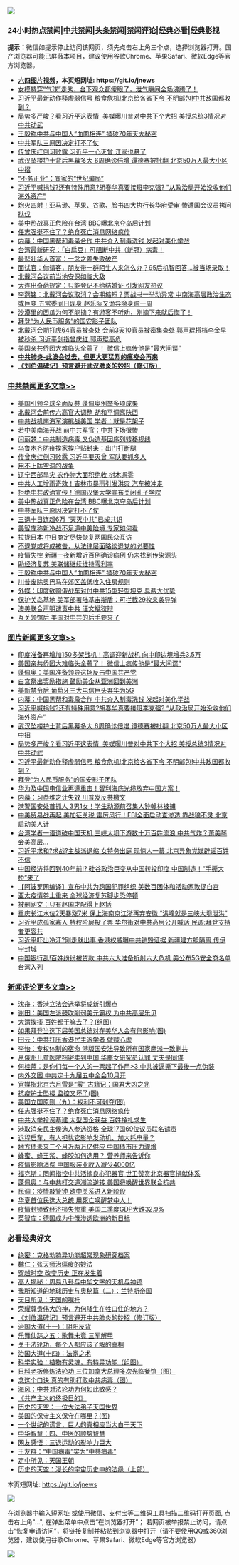 ![](https://raw.githubusercontent.com/fqnews/bnews/master/64photo/fqnews-qr.jpg)

<div id="tt">
<h3>24小时热点禁闻|<a href="#%E4%B8%AD%E5%85%B1%E7%A6%81%E9%97%BB%E6%9B%B4%E5%A4%9A%E6%96%87%E7%AB%A0">中共禁闻</a>|<a href="#%E5%9B%BE%E7%89%87%E6%96%B0%E9%97%BB%E6%9B%B4%E5%A4%9A%E6%96%87%E7%AB%A0">头条禁闻</a>|<a href="#%E6%96%B0%E9%97%BB%E8%AF%84%E8%AE%BA%E6%9B%B4%E5%A4%9A%E6%96%87%E7%AB%A0">禁闻评论|<a href="#%E5%BF%85%E7%9C%8B%E7%BB%8F%E5%85%B8%E5%A5%BD%E6%96%87">经典必看|<a href="https://gitlab.com/zh99/dong/-/blob/master/README.md#%E7%9C%9F%E7%9B%B8%E8%A7%86%E9%A2%91">经典影视</a></h3>
<div><b>提示：</b>微信如提示停止访问该网页，须先点击右上角三个点，选择浏览器打开。国产浏览器可能已屏蔽本项目，建议使用谷歌Chrome、苹果Safari、微软Edge等官方浏览器。</div>
<ul>
<li><b><a href="http://d1.bdrive.tk/64.mp4" target="_blank">六四图片视频</a>，本页短网址: https://git.io/jnews</b></li>
<li><a href="/funmedia/20200730/1371546.md">女模特穿“气球”走秀，台下观众都傻眼了，泄气瞬间全场沸腾了！</a></li>
<li><a href="/topimagenews/20200730/1372152.md">习近平最新动作释虚弱信号 粮食危机!北京给各省下令 不明邮包!中共敌国都收到？</a></li>
<li><a href="/topimagenews/20200730/1372156.md">局势多严峻？看习近平这表情  美媒曝川普对中共下个大招 美授总统3情况对中共动武</a></li>
<li><a href="/cbnews/20200730/1371580.md">王毅称中共与中国人“血肉相连” 捅破70年天大秘密</a></li>
<li><a href="/cbnews/20200730/1372107.md">中共军队三原因决定打不了仗</a></li>
<li><a href="/comments/20200730/1372217.md">传曾庆红倒习败露 习近平一心灭曾 江家也悬了</a></li>
<li><a href="/topimagenews/20200730/1372227.md">武汉坠楼护士背后黑幕多大 6周确诊倍增 谭德赛被批翻 北京50万人最大小区中招</a></li>
<li><a href="/cnnews/20200730/1372094.md">“不务正业”：宜家的“世纪骗局”</a></li>
<li><a href="/topimagenews/20200730/1372270.md">习近平喊捐钱?还有特殊用意?胡春华真要接班李克强? "从政治局开始没收他们海外资产"</a></li>
<li><a href="/cnnews/20200730/1371815.md">炮火四射！亚马逊、苹果、谷歌、脸书四大执行长华府受审 惨遭国会议员拷问挞伐</a></li>
<li><a href="/cbnews/20200730/1372125.md">美中热战真正危险在台湾 BBC曝北京夺岛后计划</a></li>
<li><a href="/comments/20200731/1372430.md">任志强挺不住了？绝食死亡消息网络疯传</a></li>
<li><a href="/topimagenews/20200731/1372321.md">内幕：中国黑帮和毒枭合作 中共介入制毒洗钱 发起对美化学战</a></li>
<li><a href="/comments/20200730/1371715.md">台湾最新研究：「白扁豆」可阻断中共（新冠）病毒！</a></li>
<li><a href="/cnnews/20200731/1372406.md">最悲壮华人首富：一念之差失败破产</a></li>
<li><a href="/funmedia/20200730/1371553.md">面试官：你请客，朋友带一群陌生人来怎么办？95后机智回答...被当场录取！</a></li>
<li><a href="/cnnews/20200731/1372352.md">北戴河会议前当地安保如临大敌</a></li>
<li><a href="/cnnews/20200730/1372027.md">大连出奇葩规定：只能登记不给结婚证 引发网友热议</a></li>
<li><a href="/comments/20200730/1371986.md">李燕铭：北戴河会议取消？会期缩短？栗战书一举动异常 中南海高层政治生态或巨变 五常委同日现身 赵乐际又诡异隐身逾一周</a></li>
<li><a href="/funmedia/20200730/1371547.md">沙漠里的西瓜为何不能摘？有游客不听劝，刚摘下来就后悔了！</a></li>
<li><a href="/topimagenews/20200730/1371678.md">拜登“为人民币服务”的国安影子团队</a></li>
<li><a href="/comments/20200730/1371722.md">北戴河会期打虎64官员被查处 会前3天10官员被密集查处 郭声琨搭档李金早被秒杀 习近平剑指曾庆红 郭声琨高危</a></li>
<li><a href="/topimagenews/20200731/1372454.md">美国亲共侨团大难临头全蔫了！ 微信上疯传他是“最大间谍”</a></li>
<li><b><a href="/comments/20200211/1275071.md" target="_blank">中共肺炎-此波会过去，但更大更猛烈的瘟疫会再来</a></b></li>
<li><b><a href="/comments/20200207/1272816.md" target="_blank">《刘伯温碑记》预言避开武汉肺炎的妙招（修订版）</a></b></li>
</ul>
</div>

<div class="catlist">
<h3><a href="/cbnews/" target="_blank">中共禁闻</a><span><a href="/cbnews/" target="_blank" rel="nofollow">更多文章>></a></span></h3>
<ul>
<li><a href="/cbnews/20200731/1372516.md" target="_blank">美国引领全球全面反共 蓬佩奥例举多项成果</a></li>
<li><a href="/cbnews/20200731/1372510.md" target="_blank">北戴河会前传六高官大调整 胡和平调离陕西</a></li>
<li><a href="/cbnews/20200731/1372496.md" target="_blank">中共战机南海军演挑战美国 学者：就是花架子</a></li>
<li><a href="/cbnews/20200731/1372495.md" target="_blank">若中美南海开战 前中共军官：中共下场很惨</a></li>
<li><a href="/cbnews/20200731/1372485.md" target="_blank">闫丽梦：中共制造病毒 又伪造基因序列转移视线</a></li>
<li><a href="/cbnews/20200731/1372484.md" target="_blank">乌鲁木齐防疫挨家挨户贴封条：出门打断腿</a></li>
<li><a href="/cbnews/20200731/1372455.md" target="_blank">传曾庆红倒习败露 习近平要灭曾 军队要抓多人</a></li>
<li><a href="/cbnews/20200731/1372366.md" target="_blank">用不上防空洞的战争</a></li>
<li><a href="/cbnews/20200731/1372361.md" target="_blank">辽宁西部旱灾 农作物大面积绝收 树木凋零</a></li>
<li><a href="/cbnews/20200731/1372350.md" target="_blank">中共人工增雨奇效！吉林市暴雨引发洪灾 汽车被冲走</a></li>
<li><a href="/cbnews/20200730/1372140.md" target="_blank">拒绝中共政治宣传！德国汉堡大学宣布关闭孔子学院</a></li>
<li><a href="/cbnews/20200730/1372125.md" target="_blank">美中热战真正危险在台湾 BBC曝北京夺岛后计划</a></li>
<li><a href="/cbnews/20200730/1372107.md" target="_blank">中共军队三原因决定打不了仗</a></li>
<li><a href="/cbnews/20200730/1372101.md" target="_blank">三退十日连超6万 “天灭中共”已成共识</a></li>
<li><a href="/cbnews/20200730/1372092.md" target="_blank">美智库称新冷战不足道中美险境 专家如何看</a></li>
<li><a href="/cbnews/20200730/1371994.md" target="_blank">拉拢日本 中日商定尽快恢复两国民众互访</a></li>
<li><a href="/cbnews/20200730/1371780.md" target="_blank">不退党或将成被告，从法律层面略谈退党的必要性</a></li>
<li><a href="/cbnews/20200730/1371938.md" target="_blank">疫情失控 新疆一夜新增近百例确诊病例 仍未找到传染源头</a></li>
<li><a href="/cbnews/20200730/1371680.md" target="_blank">助经济复苏 美联储继续维持零利率</a></li>
<li><a href="/cbnews/20200730/1371580.md" target="_blank">王毅称中共与中国人“血肉相连” 捅破70年天大秘密</a></li>
<li><a href="/cbnews/20200730/1371421.md" target="_blank">川普废除奥巴马在郊区盖低收入住房规则</a></li>
<li><a href="/cbnews/20200730/1371420.md" target="_blank">外媒：印度欲购俄战车对付中共15型轻型坦克 具两大优势</a></li>
<li><a href="/cbnews/20200730/1371419.md" target="_blank">保护关岛基地 美军部署陆基宙斯盾：可拦截29枚来袭导弹</a></li>
<li><a href="/cbnews/20200730/1371366.md" target="_blank">澳美联合声明谴责中共 汪文斌狡辩</a></li>
<li><a href="/cbnews/20200730/1371365.md" target="_blank">互关领馆后 美国对中共的后手要来了</a></li>

</ul>
</div>
<div class="catlist">
<h3><a href="/topimagenews/" target="_blank">图片新闻</a><span><a href="/topimagenews/" target="_blank" rel="nofollow">更多文章>></a></span></h3>
<ul>
<li><a href="/topimagenews/20200731/1372515.md" target="_blank">印度准备再增加150多架战机！高调迎新战机 向中印边境增兵3.5万</a></li>
<li><a href="/topimagenews/20200731/1372454.md" target="_blank">美国亲共侨团大难临头全蔫了！ 微信上疯传他是“最大间谍”</a></li>
<li><a href="/topimagenews/20200731/1372446.md" target="_blank">蓬佩奥：美国准备领导这场反击中国共产党</a></li>
<li><a href="/topimagenews/20200731/1372338.md" target="_blank">白宫祭出奖励措施 鼓励美企从亚洲回到美洲</a></li>
<li><a href="/topimagenews/20200731/1372337.md" target="_blank">美新禁令后 葡萄牙三大电信巨头弃华为5G</a></li>
<li><a href="/topimagenews/20200731/1372321.md" target="_blank">内幕：中国黑帮和毒枭合作 中共介入制毒洗钱 发起对美化学战</a></li>
<li><a href="/topimagenews/20200730/1372270.md" target="_blank">习近平喊捐钱?还有特殊用意?胡春华真要接班李克强? &#8220;从政治局开始没收他们海外资产&#8221;</a></li>
<li><a href="/topimagenews/20200730/1372227.md" target="_blank">武汉坠楼护士背后黑幕多大 6周确诊倍增 谭德赛被批翻 北京50万人最大小区中招</a></li>
<li><a href="/topimagenews/20200730/1372156.md" target="_blank">局势多严峻？看习近平这表情  美媒曝川普对中共下个大招 美授总统3情况对中共动武</a></li>
<li><a href="/topimagenews/20200730/1372152.md" target="_blank">习近平最新动作释虚弱信号 粮食危机!北京给各省下令 不明邮包!中共敌国都收到？</a></li>
<li><a href="/topimagenews/20200730/1371678.md" target="_blank">拜登“为人民币服务”的国安影子团队</a></li>
<li><a href="/topimagenews/20200730/1371159.md" target="_blank">华为及中国电信业再遭重击！智利海底光缆放弃中国方案！</a></li>
<li><a href="/topimagenews/20200730/1370225.md" target="_blank">内幕：习恭维之计失效 川普发反共檄文</a></li>
<li><a href="/topimagenews/20200730/1370126.md" target="_blank">港警国安处首抓人 3男1女！学生动源前召集人钟翰林被捕</a></li>
<li><a href="/topimagenews/20200729/1370121.md" target="_blank">中美贸易战再起 美加征关税 雷厉风行！FBI全面启动查渗透 靠战狼不灵 北京启动美人计</a></li>
<li><a href="/topimagenews/20200729/1370051.md" target="_blank">台湾学者一语道破中国天机 三峡大坝下游数十万百姓流浪 中共气炸？萧美琴会美高层…</a></li>
<li><a href="/topimagenews/20200729/1370033.md" target="_blank">习近平求和?求战?主战派退缩 女特务出庭 现惊人一幕 北京异象党媒辟谣百姓不信</a></li>
<li><a href="/topimagenews/20200729/1369885.md" target="_blank">中国经济将回到40年前!? 硅谷政治巨变从中国转投印度 中国制造！“手撕大桥”来了</a></li>
<li><a href="/topimagenews/20200729/1368682.md" target="_blank">【阿波罗网编译】宣布中共为跨国犯罪组织 美数百团体和活动家敦促白宫</a></li>
<li><a href="/topimagenews/20200729/1368377.md" target="_blank">亚太疫情卷土重来 全球经济复苏脚步恐停顿</a></li>
<li><a href="/topimagenews/20200728/1368020.md" target="_blank">被删网文：只有赵国才配得上赵括</a></li>
<li><a href="/topimagenews/20200728/1368013.md" target="_blank">重庆长江水位2天暴涨7米 保上海南京江浙再弃安徽 &#8220;洪峰就是三峡大坝泄洪&#8221;</a></li>
<li><a href="/topimagenews/20200728/1367995.md" target="_blank">习近平成孤家寡人 特权阶层投了票 华尔街对中共高层公开喊话 民调:拜登支持者更容共</a></li>
<li><a href="/topimagenews/20200728/1367959.md" target="_blank">习近平吓出冷汗?刚走就出事 香港权威曝中共销毁证据 新疆建方舱隔离 传伊宁封城</a></li>
<li><a href="/topimagenews/20200728/1367627.md" target="_blank">中国银行乱!百姓纷纷被贷款 中共六大准备折射六大危机 美公布5G安全商名单台湾入列</a></li>

</ul>
</div>
<div class="catlist">
<h3><a href="/comments/" target="_blank">新闻评论</a><span><a href="/comments/" target="_blank" rel="nofollow">更多文章>></a></span></h3>
<ul>
<li><a href="/comments/20200731/1372524.md" target="_blank">沈舟：香港立法会选举将成新引爆点</a></li>
<li><a href="/comments/20200731/1372488.md" target="_blank">谢田：美国左派鼓吹削弱美元霸权 为中共高层乐见</a></li>
<li><a href="/comments/20200731/1372483.md" target="_blank">大清挨揍 百姓都干嘛去了？(组图)</a></li>
<li><a href="/comments/20200731/1372482.md" target="_blank">如果拜登当选下届美国总统对在美华人会有何影响(图)</a></li>
<li><a href="/comments/20200731/1372478.md" target="_blank">田云：中共打压香港民主派学者 做贼心虚</a></li>
<li><a href="/comments/20200731/1372466.md" target="_blank">李怡：专权体制的宿命 港版国安法导致所有国家鹰派一致剿共</a></li>
<li><a href="/comments/20200731/1372452.md" target="_blank">从俄州儿童医院窃密卖到中国 华裔女研究员认罪 丈夫是同谋</a></li>
<li><a href="/comments/20200731/1372448.md" target="_blank">何桂蓝：是你们每一个人的一票起了作用>3 中共被逼撕下最後一点伪装</a></li>
<li><a href="/comments/20200731/1372445.md" target="_blank">内外交困 中共定十九届五中全会10月开</a></li>
<li><a href="/comments/20200731/1372437.md" target="_blank">官媒指北京六月雪是“霰” 古籍记：国君大凶之兆</a></li>
<li><a href="/comments/20200731/1372436.md" target="_blank">抗疫护士坠楼 监控又坏了(图)</a></li>
<li><a href="/comments/20200731/1372434.md" target="_blank">美国立国原则（九）：权利不可剥夺(图)</a></li>
<li><a href="/comments/20200731/1372430.md" target="_blank">任志强挺不住了？绝食死亡消息网络疯传</a></li>
<li><a href="/comments/20200731/1372429.md" target="_blank">中共大举投资基建 大型国企获益 百姓挣扎求生</a></li>
<li><a href="/comments/20200731/1372428.md" target="_blank">港取消亲民主候选人参选资格  全球17国69位议员联名谴责</a></li>
<li><a href="/comments/20200731/1372427.md" target="_blank">远程启车，有人担忧它影响发动机、加大耗电量？</a></li>
<li><a href="/comments/20200731/1372420.md" target="_blank">地方债未来三个月近两万亿供应 中国债市压力骤增</a></li>
<li><a href="/comments/20200731/1372417.md" target="_blank">蜂蜜、蜂王浆、蜂胶如何选用？ 营养师来告诉你</a></li>
<li><a href="/comments/20200731/1372416.md" target="_blank">疫情影响消费 中国服装业收入减少4000亿</a></li>
<li><a href="/comments/20200731/1372414.md" target="_blank">福克斯：罔闻指控中共活摘良心犯器官 世卫赞赏北京器官捐献体系</a></li>
<li><a href="/comments/20200731/1372413.md" target="_blank">蓬佩奥：与中共打交道潮流逆转 美国将唤醒世界联合抗共</a></li>
<li><a href="/comments/20200731/1372411.md" target="_blank">民调：疫情敲警钟  欧中关系进入新阶段</a></li>
<li><a href="/comments/20200731/1372401.md" target="_blank">华夏首位民选大总统 用死亡唤醒梦中人！</a></li>
<li><a href="/comments/20200731/1372389.md" target="_blank">疫情封锁致经济损失惨重 美国二季度GDP大跌32.9%</a></li>
<li><a href="/comments/20200731/1372387.md" target="_blank">英智库：德国成为中俄渗透欧洲的新目标</a></li>

</ul>
</div>

<div class="catlist">
<h3>必看经典好文</h3>
<ul>
<li><a href="/comments/20200705/783265.md" target="_blank">绝密：克格勃特异功能超常现象研究档案</a></li>
<li><a href="/comments/20200224/1282494.md" target="_blank">魏仁：张天师治瘟疫的妙法</a></li>
<li><a href="/comments/20200626/1259925.md" target="_blank">穿越时空 改变历史 正在发生着</a></li>
<li><a href="/aomi/history/20170924/831575.md" target="_blank">高人揭秘：周易八卦与中华文字的天机与神迹</a></li>
<li><a href="/tculture/xiulian/20170614/774347.md" target="_blank">我所知道的地球历史与奥秘篇（二）：兰特斯帝国</a></li>
<li><a href="/tculture/20180919/1000196.md" target="_blank">天目所见：天国的嘱托</a></li>
<li><a href="/comments/20200618/1346830.md" target="_blank">荣耀尊贵伟大的神，为何降生在牲口住的地方？</a></li>
<li><a href="/comments/20200207/1272816.md" target="_blank">《刘伯温碑记》预言避开中共肺炎的妙招（修订版）</a></li>
<li><a href="/cbnews/20180317/915893.md" target="_blank">治国大道(十一)：阴阳反背</a></li>
<li><a href="/tculture/20170715/791820.md" target="_blank">乐舞仙踪之五：歌舞未竟 三军解甲</a></li>
<li><a href="/topimagenews/20161125/619230.md" target="_blank">关于法轮功，每个人都应该了解的真相</a></li>
<li><a href="/cbnews/20180320/916962.md" target="_blank">治国大道(十四)：法家之术</a></li>
<li><a href="/comments/20200605/783205.md" target="_blank">科学实验：植物有灵魂，有特异功能（组图）</a></li>
<li><a href="/comments/20200531/1337359.md" target="_blank">日料老板修炼法轮功 三位加拿大总理多次光临餐馆（图）</a></li>
<li><a href="/comments/20200707/1357090.md" target="_blank">念这个口诀 真的有助打败中共病毒（图）</a></li>
<li><a href="/comments/20191218/1228234.md" target="_blank">海风：中共对法轮功为何如此敏感？</a></li>
<li><a href="/bookwiki/20171120/858084.md" target="_blank">《共产主义的终极目的》</a></li>
<li><a href="/tculture/20121025/73067.md" target="_blank">历史的天空：一位大法弟子天国世界</a></li>
<li><a href="/lifebaike/20200520/1331379.md" target="_blank">美国的保守主义保守在哪里？(图)</a></li>
<li><a href="/comments/20200621/1348067.md" target="_blank">一个世纪的谎言，巨人的真相应当大白于天下</a></li>
<li><a href="/comments/20200605/783247.md" target="_blank">中华智慧：四、中医的顺势智慧</a></li>
<li><a href="/cbnews/20200126/1265515.md" target="_blank">网友感悟：三退运动的影响力巨大</a></li>
<li><a href="/comments/20200318/1295755.md" target="_blank">王友群：“中国病毒”实为“中共病毒”</a></li>
<li><a href="/tculture/xiulian/20151111/470021.md" target="_blank">定中所见：天国王朝</a></li>
<li><a href="/tculture/20121025/73065.md" target="_blank">历史的天空：漫长的宇宙历史中的法缘（上部）</a></li>

</ul>
</div>

本页短网址: https://git.io/jnews

![](https://raw.githubusercontent.com/fqnews/bnews/master/64photo/fqnews-qr.jpg)

在浏览器中输入短网址 或使用微信、支付宝等二维码工具扫描二维码打开页面, 点击右上角"...", 在弹出菜单中点击“在浏览器打开”； 若网页被举报禁止访问，请点击“恢复申请访问”，将链接复制并粘贴到浏览器中打开（请不要使用QQ或360浏览器，建议使用谷歌Chrome、苹果Safari、微软Edge等官方浏览器）

![](https://raw.githubusercontent.com/fqnews/bnews/master/64photo/wx.jpg)